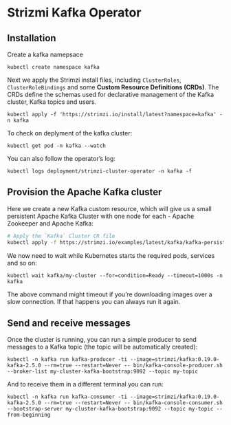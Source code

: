# Strizmi Kafka Operator

## Installation

Create a kafka namepsace

`kubectl create namespace kafka`

Next we apply the Strimzi install files, including `ClusterRoles`, `ClusterRoleBindings` and some __Custom Resource Definitions (CRDs)__. The CRDs define the schemas used for declarative management of the Kafka cluster, Kafka topics and users.

`kubectl apply -f 'https://strimzi.io/install/latest?namespace=kafka' -n kafka`

To check on deplyment of the kafka cluster:

`kubectl get pod -n kafka --watch`

You can also follow the operator’s log:

`kubectl logs deployment/strimzi-cluster-operator -n kafka -f`

## Provision the Apache Kafka cluster

Here we create a new Kafka custom resource, which will give us a small persistent Apache Kafka Cluster with one node for each - Apache Zookeeper and Apache Kafka:

```bash
# Apply the `Kafka` Cluster CR file
kubectl apply -f https://strimzi.io/examples/latest/kafka/kafka-persistent-single.yaml -n kafka
```

We now need to wait while Kubernetes starts the required pods, services and so on:

`kubectl wait kafka/my-cluster --for=condition=Ready --timeout=1000s -n kafka`

The above command might timeout if you’re downloading images over a slow connection. If that happens you can always run it again.

## Send and receive messages

Once the cluster is running, you can run a simple producer to send messages to a Kafka topic (the topic will be automatically created):

`kubectl -n kafka run kafka-producer -ti --image=strimzi/kafka:0.19.0-kafka-2.5.0 --rm=true --restart=Never -- bin/kafka-console-producer.sh --broker-list my-cluster-kafka-bootstrap:9092 --topic my-topic`

And to receive them in a different terminal you can run:

`kubectl -n kafka run kafka-consumer -ti --image=strimzi/kafka:0.19.0-kafka-2.5.0 --rm=true --restart=Never -- bin/kafka-console-consumer.sh --bootstrap-server my-cluster-kafka-bootstrap:9092 --topic my-topic --from-beginning`